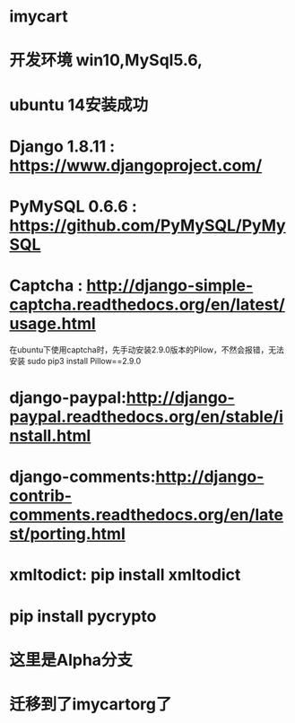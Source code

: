 # imycart 
# 开发环境 win10,MySql5.6,
# ubuntu 14安装成功
# Django 1.8.11 : https://www.djangoproject.com/
# PyMySQL 0.6.6 : https://github.com/PyMySQL/PyMySQL

# Captcha : http://django-simple-captcha.readthedocs.org/en/latest/usage.html
在ubuntu下使用captcha时，先手动安装2.9.0版本的Pilow，不然会报错，无法安装
sudo pip3 install Pillow==2.9.0
# django-paypal:http://django-paypal.readthedocs.org/en/stable/install.html
# django-comments:http://django-contrib-comments.readthedocs.org/en/latest/porting.html
# xmltodict:  pip install xmltodict
# pip install pycrypto
# 这里是Alpha分支
# 迁移到了imycartorg了

